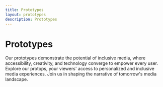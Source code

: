 ```yaml
---
title: Prototypes
layout: prototypes
description: Prototypes
---
```

# Prototypes

Our prototypes demonstrate the potential of inclusive media, where accessibility, creativity, and technology converge to empower every user. Explore our protops, your viewers' access to personalized and inclusive media experiences. Join us in shaping the narrative of tomorrow's media landscape.